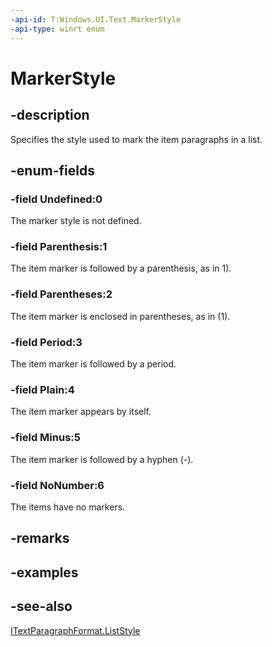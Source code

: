```yaml
---
-api-id: T:Windows.UI.Text.MarkerStyle
-api-type: winrt enum
---
```


<!-- Enumeration syntax
public enum Windows.UI.Text.MarkerStyle : int
-->

# MarkerStyle

## -description
Specifies the style used to mark the item paragraphs in a list.



## -enum-fields
### -field Undefined:0
The marker style is not defined.

### -field Parenthesis:1
The item marker is followed by a parenthesis, as in 1).

### -field Parentheses:2
The item marker is enclosed in parentheses, as in (1).

### -field Period:3
The item marker is followed by a period.

### -field Plain:4
The item marker appears by itself.

### -field Minus:5
The item marker is followed by a hyphen (-).

### -field NoNumber:6
The items have no markers.


## -remarks

## -examples

## -see-also
[ITextParagraphFormat.ListStyle](itextparagraphformat_liststyle.md)
